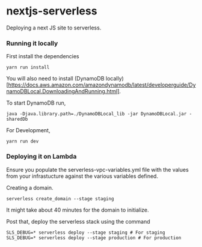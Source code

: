 # nextjs-serverless
Deploying a next JS site to serverless.

### Running it locally

First install the dependencies
```
yarn run install
```

You will also need to install (DynamoDB locally)[https://docs.aws.amazon.com/amazondynamodb/latest/developerguide/DynamoDBLocal.DownloadingAndRunning.html].

To start DynamoDB run,
```
java -Djava.library.path=./DynamoDBLocal_lib -jar DynamoDBLocal.jar -sharedDb
```
For Development,
```
yarn run dev
```


### Deploying it on Lambda

Ensure you populate the serverless-vpc-variables.yml file with
the values from your infrastucture against the various variables
defined.


Creating a domain.
```
serverless create_domain --stage staging
```
It might take about 40 minutes for the domain to initialize.


Post that, deploy the serverless stack using the command
```
SLS_DEBUG=* serverless deploy --stage staging # For staging
SLS_DEBUG=* serverless deploy --stage production # For production
```
